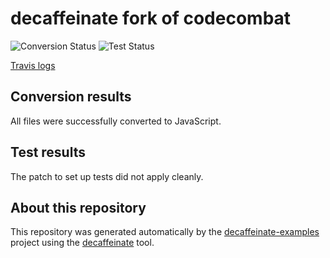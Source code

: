 # decaffeinate fork of codecombat

![Conversion Status](https://decaffeinate-examples.github.io/codecombat/conversion-status.svg)
![Test Status](https://decaffeinate-examples.github.io/codecombat/test-status.svg)

[Travis logs](https://travis-ci.org/decaffeinate/decaffeinate-example-builder/jobs/656534965)

## Conversion results

All files were successfully converted to JavaScript.

## Test results

The patch to set up tests did not apply cleanly.

## About this repository

This repository was generated automatically by the [decaffeinate-examples]
project using the [decaffeinate] tool.

[decaffeinate-examples]: https://github.com/decaffeinate/decaffeinate-examples
[decaffeinate]: https://github.com/decaffeinate/decaffeinate
